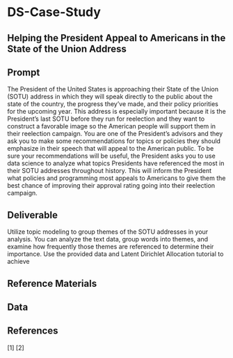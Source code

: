 # DS-Case-Study
## Helping the President Appeal to Americans in the State of the Union Address

## Prompt
The President of the United States is approaching their State of the Union (SOTU) address in which they will speak directly to the public about the state of the country, the progress they’ve made, and their policy priorities for the upcoming year. This address is especially important because it is the President’s last SOTU before they run for reelection and they want to construct a favorable image so the American people will support them in their reelection campaign. You are one of the President’s advisors and they ask you to make some recommendations for topics or policies they should emphasize in their speech that will appeal to the American public. To be sure your recommendations will be useful, the President asks you to use data science to analyze what topics Presidents have referenced the most in their SOTU addresses throughout history. This will inform the President what policies and programming most appeals to Americans to give them the best chance of improving their approval rating going into their reelection campaign.

## Deliverable 
Utilize topic modeling to group themes of the SOTU addresses in your analysis. You can analyze the text data, group words into themes, and examine how frequently those themes are referenced to determine their importance. Use the provided data and Latent Dirichlet Allocation tutorial to achieve 

## Reference Materials

## Data

## References
[1]
[2]
